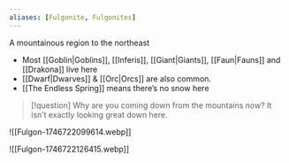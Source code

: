 ```yaml
---
aliases: [Fulgonite, Fulgonites]
---
```


A mountainous region to the northeast
- Most [[Goblin|Goblins]], [[Inferis]], [[Giant|Giants]], [[Faun|Fauns]] and [[Drakona]] live here
- [[Dwarf|Dwarves]] & [[Orc|Orcs]] are also common.
- [[The Endless Spring]] means there’s no snow here

> [!question] Why are you coming down from the mountains *now*? It isn’t exactly looking great down here.

![[Fulgon-1746722099614.webp]]

![[Fulgon-1746722126415.webp]]
